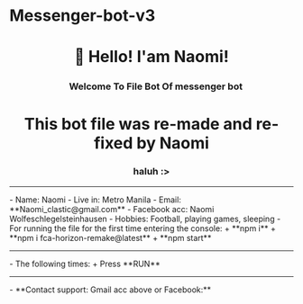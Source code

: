 # Messenger-bot-v3
<h1 align="center">👋 Hello! I'am Naomi!</h1>
<h3 align="center">ㅤWelcome To File Bot Of messenger bot <h1> 
  <h1 align="center"> This bot file was re-made and re-fixed by Naomi </h1> 
  <h3 align="center"> haluh :> </h1> 
  <hr> 
- Name: Naomi
- Live in: Metro Manila 
- Email: **Naomi_clastic@gmail.com** 
- Facebook acc: Naomi Wolfeschlegelsteinhausen
- Hobbies: Football, playing games, sleeping
- For running the file for the first time entering the console: + **npm i** + **npm i fca-horizon-remake@latest** + **npm start** <hr> 
- The following times: + Press **RUN** <hr> 
- **Contact support: Gmail acc above or Facebook:** 
